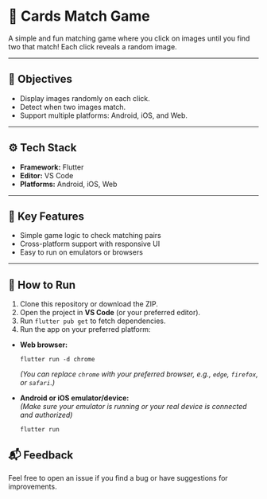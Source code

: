 # 🎴 Cards Match Game

A simple and fun matching game where you click on images until you find two that match! Each click reveals a random image.

---

## 🎯 Objectives
 
- Display images randomly on each click.
- Detect when two images match.
- Support multiple platforms: Android, iOS, and Web.

---

## ⚙️ Tech Stack

- **Framework:** Flutter  
- **Editor:** VS Code  
- **Platforms:** Android, iOS, Web  

---

## 📱 Key Features

- Simple game logic to check matching pairs  
- Cross-platform support with responsive UI  
- Easy to run on emulators or browsers  

---

## 🚀 How to Run

1. Clone this repository or download the ZIP.  
2. Open the project in **VS Code** (or your preferred editor).  
3. Run `flutter pub get` to fetch dependencies.  
4. Run the app on your preferred platform:  
 - **Web browser:**  
     ```command line
     flutter run -d chrome
     ```  
     *(You can replace `chrome` with your preferred browser, e.g., `edge`, `firefox`, or `safari`.)*

 - **Android or iOS emulator/device:**  
    *(Make sure your emulator is running or your real device is connected and authorized)*  
    ```command line
    flutter run
    ```

## 📬 Feedback

Feel free to open an issue if you find a bug or have suggestions for improvements.
